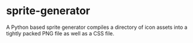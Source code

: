 sprite-generator
================

A Python based sprite generator compiles a directory of icon assets into a tightly packed PNG file as well as a CSS file.
